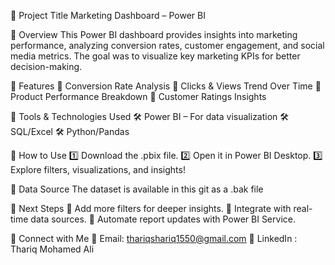 📌 Project Title
Marketing Dashboard – Power BI

📌 Overview
This Power BI dashboard provides insights into marketing performance, analyzing conversion rates, customer engagement, and social media metrics. The goal was to visualize key marketing KPIs for better decision-making.

📌 Features
🔹 Conversion Rate Analysis
🔹 Clicks & Views Trend Over Time
🔹 Product Performance Breakdown
🔹 Customer Ratings Insights

📌 Tools & Technologies Used
🛠 Power BI – For data visualization
🛠 SQL/Excel 
🛠 Python/Pandas 

📌 How to Use
1️⃣ Download the .pbix file.
2️⃣ Open it in Power BI Desktop.
3️⃣ Explore filters, visualizations, and insights!

📌 Data Source
The dataset is available in this git as a .bak file

📌 Next Steps
🚀 Add more filters for deeper insights.
🚀 Integrate with real-time data sources.
🚀 Automate report updates with Power BI Service.

📌 Connect with Me
📧 Email: thariqshariq1550@gmail.com
💼 LinkedIn : Thariq Mohamed Ali
